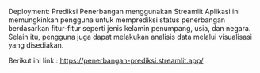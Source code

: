 Deployment: Prediksi Penerbangan menggunakan Streamlit
Aplikasi ini memungkinkan pengguna untuk memprediksi status penerbangan berdasarkan fitur-fitur seperti jenis kelamin penumpang, usia, dan negara. Selain itu, pengguna juga dapat melakukan analisis data melalui visualisasi yang disediakan.

Berikut ini link : https://penerbangan-prediksi.streamlit.app/
